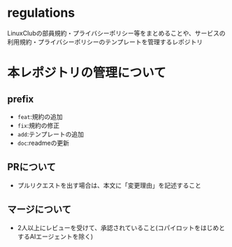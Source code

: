 # regulations
LinuxClubの部員規約・プライバシーポリシー等をまとめることや、サービスの利用規約・プライバシーポリシーのテンプレートを管理するレポジトリ

# 本レポジトリの管理について
## prefix
- `feat`:規約の追加
- `fix`:規約の修正
- `add`:テンプレートの追加
- `doc`:readmeの更新

## PRについて
- プルリクエストを出す場合は、本文に「変更理由」を記述すること

## マージについて
- 2人以上にレビューを受けて、承認されていること(コパイロットをはじめとするAIエージェントを除く)